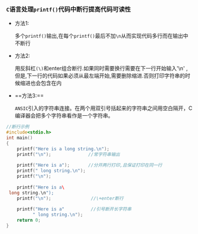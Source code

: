 ### `C`语言处理`printf()`代码中断行提高代码可读性



- 方法1:

	多个`printf()`输出,在每个`printf()`最后不加`\n`从而实现代码多行而在输出中不断行

- 方法2:

	用反斜杠`(\)`和enter组合断行.如果同时需要换行需要在下一行开始输入'\n'  ,但是,下一行的代码如果必须从最左端开始,需要删除缩进.否则打印字符串的时候缩进也会包含在内

- ==方法3:==

	`ANSIC`引入的字符串连接。在两个用双引号括起来的字符串之间用空白隔开，C编译器会把多个字符串看作是一个字符串。

```c
//断行示例
#include<stdio.h>
int main()
{
    printf("Here is a long string.\n");
    printf("\n");              //常字符串输出
    
    printf("Here is a");       //分开两行打印,且保证打印在同一行
    printf(" long string.\n");
    printf("\n");
    
    printf("Here is a\        
 long string.\n");           
    printf("\n");               //\+enter断行
           
    printf("Here is a"          //引号断开长字符串
          " long string.\n");
    return 0;
}
```



